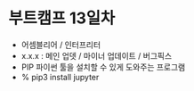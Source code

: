 # 부트캠프 13일차 
- 어셈블리어 / 인터프리터  
- x.x.x : 메인 업뎃 / 마이너 업데이트 / 버그픽스 
- PIP 파이썬 툴을 설치할 수 있게 도와주는 프로그램 
- % pip3 install jupyter 